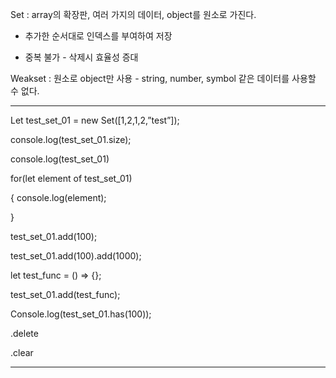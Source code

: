 Set : array의 확장판, 여러 가지의 데이터, object를 원소로 가진다.

* 추가한 순서대로 인덱스를 부여하여 저장

* 중복 불가 - 삭제시 효율성 증대

  

Weakset : 원소로 object만 사용 - string, number, symbol 같은 데이터를 사용할 수 없다.



----------------------------------------------------------------------

<example>

Let test_set_01 = new Set([1,2,1,2,”test”]); 

console.log(test_set_01.size); 

console.log(test_set_01)

for(let element of test_set_01)

{            console.log(element);

}

test_set_01.add(100);

test_set_01.add(100).add(1000);

let test_func = () => {};

test_set_01.add(test_func);

Console.log(test_set_01.has(100)); 

.delete

.clear

----------------------------------------------------

